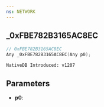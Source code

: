 ```yaml
---
ns: NETWORK
---
```

## _0xFBE782B3165AC8EC

```c
// 0xFBE782B3165AC8EC
Any _0xFBE782B3165AC8EC(Any p0);
```

```
NativeDB Introduced: v1207
```

## Parameters
* **p0**:
